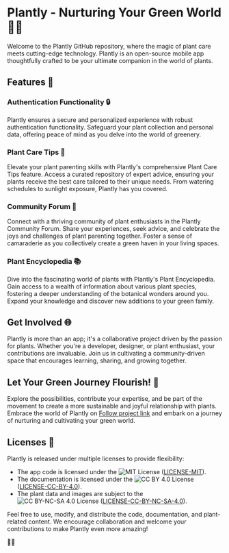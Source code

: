 # Plantly - Nurturing Your Green World 🌱🌿

Welcome to the Plantly GitHub repository, where the magic of plant care meets cutting-edge technology. Plantly is an open-source mobile app thoughtfully crafted to be your ultimate companion in the world of plants.

## Features 🚀

### Authentication Functionality 🔒
Plantly ensures a secure and personalized experience with robust authentication functionality. Safeguard your plant collection and personal data, offering peace of mind as you delve into the world of greenery.

### Plant Care Tips 🌼
Elevate your plant parenting skills with Plantly's comprehensive Plant Care Tips feature. Access a curated repository of expert advice, ensuring your plants receive the best care tailored to their unique needs. From watering schedules to sunlight exposure, Plantly has you covered.

### Community Forum 💬
Connect with a thriving community of plant enthusiasts in the Plantly Community Forum. Share your experiences, seek advice, and celebrate the joys and challenges of plant parenting together. Foster a sense of camaraderie as you collectively create a green haven in your living spaces.

### Plant Encyclopedia 📚
Dive into the fascinating world of plants with Plantly's Plant Encyclopedia. Gain access to a wealth of information about various plant species, fostering a deeper understanding of the botanical wonders around you. Expand your knowledge and discover new additions to your green family.

## Get Involved 🌐

Plantly is more than an app; it's a collaborative project driven by the passion for plants. Whether you're a developer, designer, or plant enthusiast, your contributions are invaluable. Join us in cultivating a community-driven space that encourages learning, sharing, and growing together.

## Let Your Green Journey Flourish! 🌿

Explore the possibilities, contribute your expertise, and be part of the movement to create a more sustainable and joyful relationship with plants. Embrace the world of Plantly on [Follow project link](https://github.com/HorridHanu/Plantly) and embark on a journey of nurturing and cultivating your green world.

## Licenses 📝

Plantly is released under multiple licenses to provide flexibility:

- The app code is licensed under the ![MIT License](https://img.shields.io/badge/License-MIT-blue.svg) ([LICENSE-MIT](LICENSE-MIT)).
- The documentation is licensed under the ![CC BY 4.0 License](https://img.shields.io/badge/License-CC%20BY%204.0-lightgrey.svg) ([LICENSE-CC-BY-4.0](LICENSE-CC-BY-4.0)).
- The plant data and images are subject to the ![CC BY-NC-SA 4.0 License](https://img.shields.io/badge/License-CC%20BY--NC--SA%204.0-lightgrey.svg) ([LICENSE-CC-BY-NC-SA-4.0](LICENSE-CC-BY-NC-SA-4.0)).

Feel free to use, modify, and distribute the code, documentation, and plant-related content. We encourage collaboration and welcome your contributions to make Plantly even more amazing!

🌿🚀
